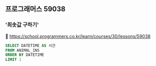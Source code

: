 ## 프로그래머스 59038
### '최솟값 구하기'
🔗 https://school.programmers.co.kr/learn/courses/30/lessons/59038
```sql
SELECT DATETIME AS 시간
FROM ANIMAL_INS
ORDER BY DATETIME
LIMIT 1
```